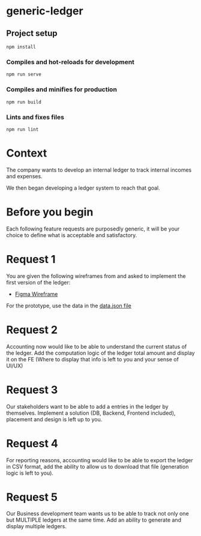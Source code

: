 # generic-ledger

## Project setup
```
npm install
```

### Compiles and hot-reloads for development
```
npm run serve
```

### Compiles and minifies for production
```
npm run build
```

### Lints and fixes files
```
npm run lint
```

# Context

The company wants to develop an internal ledger to track internal incomes and expenses.

We then began developing a ledger system to reach that goal.

# Before you begin

Each following feature requests are purposedly generic, it will be your choice to define what is acceptable and satisfactory.

# Request 1

You are given the following wireframes from and asked to implement the first version of the ledger:

* [Figma Wireframe](https://www.figma.com/file/nKWXLyJd1kxMC0AnPGiWHl/Untitled?node-id=0%3A1)

For the prototype, use the data in the [data.json file](./data.json)

# Request 2

Accounting now would like to be able to understand the current status of the ledger.
Add the computation logic of the ledger total amount and display it on the FE (Where to display that info is left to you and your sense of UI/UX)

# Request 3

Our stakeholders want to be able to add a entries in the ledger by themselves.
Implement a solution (DB, Backend, Frontend included), placement and design is left up to you.

# Request 4

For reporting reasons, accounting would like to be able to export the ledger in CSV format,
add the ability to allow us to download that file (generation logic is left to you).

# Request 5

Our Business development team wants us to be able to track not only one but MULTIPLE ledgers at the same time.
Add an ability to generate and display multiple ledgers.
